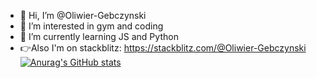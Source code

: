 - 👋 Hi, I’m @Oliwier-Gebczynski
- 👀 I’m interested in gym and coding
- 🌱 I’m currently learning JS and Python
- 👉Also I'm on stackblitz: https://stackblitz.com/@Oliwier-Gebczynski
[![Anurag's GitHub stats](https://github-readme-stats.vercel.app/api?username=anuraghazra)](https://github.com/anuraghazra/github-readme-stats)
